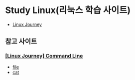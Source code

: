 # Study Linux(리눅스 학습 사이트)
- [Linux Journey](https://linuxjourney.com/)
## 참고 사이트
### [[Linux Journey] Command Line](https://github.com/KangBokyeong/Study_Linux/blob/master/%5BLinux%20Journey%5D%20Commend%20Line.md)
- [file](https://korbillgates.tistory.com/161)
- [cat](http://www.incodom.kr/Linux/%EA%B8%B0%EB%B3%B8%EB%AA%85%EB%A0%B9%EC%96%B4/cat)
